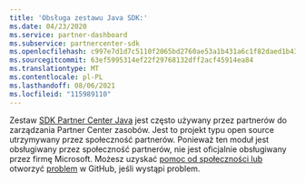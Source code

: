 ```yaml
---
title: 'Obsługa zestawu Java SDK:'
ms.date: 04/23/2020
ms.service: partner-dashboard
ms.subservice: partnercenter-sdk
ms.openlocfilehash: c997e7d1d7c5110f2065bd2760ae53a1b431a6c1f82daed1b43e3dfc93aab1d8
ms.sourcegitcommit: 63ef5995314ef22f29768132dff2acf45914ea84
ms.translationtype: MT
ms.contentlocale: pl-PL
ms.lasthandoff: 08/06/2021
ms.locfileid: "115989110"
---
```

Zestaw [SDK Partner Center Java](https://github.com/microsoft/partner-center-java) jest często używany przez partnerów do zarządzania Partner Center zasobów. Jest to projekt typu open source utrzymywany przez społeczność partnerów. Ponieważ ten moduł jest obsługiwany przez społeczność partnerów, nie jest oficjalnie obsługiwany przez firmę Microsoft. Możesz uzyskać [pomoc od społeczności lub](https://stackoverflow.com/questions/tagged/partner+center) otworzyć [problem](https://github.com/microsoft/partner-center-java/issues) w GitHub, jeśli wystąpi problem.

